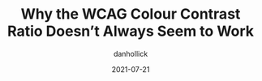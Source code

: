 ---
author: danhollick
date: 2021-07-21
permalink: false
publisher: threadreaderapp
tags:
  - accessibility
  - wcag
  - colors
  - contrast
target_url: https://threadreaderapp.com/thread/1417895151003865090.html
title: Why the WCAG Colour Contrast Ratio Doesn’t Always Seem to Work
---
